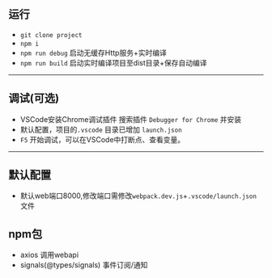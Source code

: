 
## 运行
* `git clone project`
* `npm i`
* `npm run debug`               启动无缓存Http服务+实时编译
* `npm run build`               启动实时编译项目至dist目录+保存自动编译



---

## 调试(可选)
* VSCode安装Chrome调试插件
  搜索插件 `Debugger for Chrome` 并安装
* 默认配置，项目的`.vscode` 目录已增加 `launch.json` 
* `F5` 开始调试，可以在VSCode中打断点、查看变量。

---

## 默认配置
* 默认web端口8000,修改端口需修改`webpack.dev.js`+`.vscode/launch.json`文件


## npm包
* axios		调用webapi
* signals(@types/signals)	事件订阅/通知